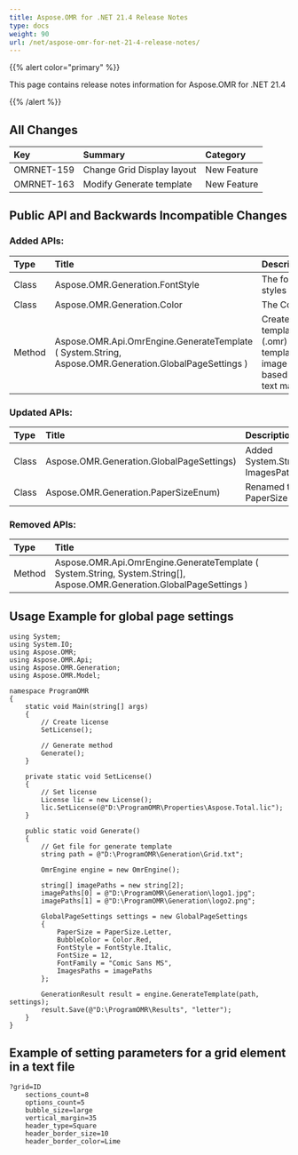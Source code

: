 ```yaml
---
title: Aspose.OMR for .NET 21.4 Release Notes
type: docs
weight: 90
url: /net/aspose-omr-for-net-21-4-release-notes/
---
```


{{% alert color="primary" %}} 

This page contains release notes information for Aspose.OMR for .NET 21.4

{{% /alert %}} 
## **All Changes**
|**Key**|**Summary**|**Category**|
| :- | :- | :- |
|OMRNET-159|Change Grid Display layout|New Feature|
|OMRNET-163|Modify Generate template|New Feature|

## **Public API and Backwards Incompatible Changes**
### **Added APIs:**

|**Type**|**Title**|**Description**|
| :- | :- | :- |
|Class|Aspose.OMR.Generation.FontStyle|The font styles|
|Class|Aspose.OMR.Generation.Color|The Colors|
|Method|Aspose.OMR.Api.OmrEngine.GenerateTemplate ( System.String, Aspose.OMR.Generation.GlobalPageSettings )|Creates template (.omr) and template image based on text markup|

### **Updated APIs:**

|**Type**|**Title**|**Description**|
| :- | :- | :- |
|Class|Aspose.OMR.Generation.GlobalPageSettings)|Added System.String[] ImagesPaths
|Class|Aspose.OMR.Generation.PaperSizeEnum)|Renamed to PaperSize

### **Removed APIs:**

|**Type**|**Title**|
| :- | :- |
|Method|Aspose.OMR.Api.OmrEngine.GenerateTemplate ( System.String, System.String[], Aspose.OMR.Generation.GlobalPageSettings )|

## **Usage Example for global page settings**
```code
using System;
using System.IO;
using Aspose.OMR;
using Aspose.OMR.Api;
using Aspose.OMR.Generation;
using Aspose.OMR.Model;

namespace ProgramOMR
{
    static void Main(string[] args)
    {
        // Create license
        SetLicense();   

        // Generate method
        Generate();
    }

    private static void SetLicense()
    {
        // Set license 
        License lic = new License();
        lic.SetLicense(@"D:\ProgramOMR\Properties\Aspose.Total.lic");
    }

    public static void Generate()
    {
        // Get file for generate template
        string path = @"D:\ProgramOMR\Generation\Grid.txt";

        OmrEngine engine = new OmrEngine();

        string[] imagePaths = new string[2];
        imagePaths[0] = @"D:\ProgramOMR\Generation\logo1.jpg";
        imagePaths[1] = @"D:\ProgramOMR\Generation\logo2.png";

        GlobalPageSettings settings = new GlobalPageSettings
        {
            PaperSize = PaperSize.Letter,
            BubbleColor = Color.Red,
            FontStyle = FontStyle.Italic,
            FontSize = 12,
            FontFamily = "Comic Sans MS",
            ImagesPaths = imagePaths
        };

        GenerationResult result = engine.GenerateTemplate(path, settings);
        result.Save(@"D:\ProgramOMR\Results", "letter");
    }
}
```

## **Example of setting parameters for a grid element in a text file**
```code
?grid=ID
    sections_count=8
    options_count=5
    bubble_size=large
    vertical_margin=35
    header_type=Square
    header_border_size=10
    header_border_color=Lime
```